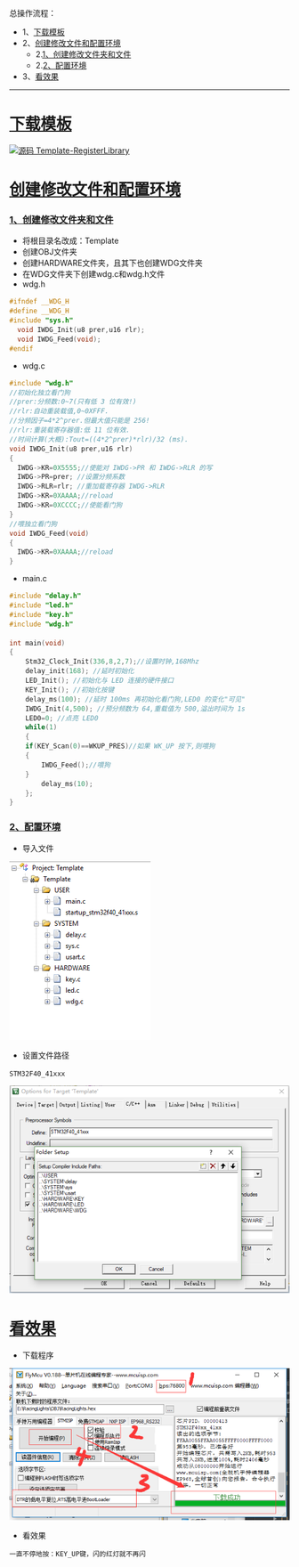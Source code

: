 总操作流程：
- 1、[下载模板](#STM-M4-01)
- 2、[创建修改文件和配置环境](#STM-M4-02)
    - 2.[1、创建修改文件夹和文件](#STM-M4-02-01)
    - 2.[2、配置环境](#STM-M4-02-02)
- 3、[看效果](#STM-M4-03)

***

# <a name="STM-M4-01" href="#" >下载模板</a>

[![](https://img.shields.io/badge/源码-Template--RegisterLibrary-blue.svg "源码 Template-RegisterLibrary")](https://github.com/lidekai/Template-RegisterLibrary.git)

# <a name="STM-M4-02" href="#" >创建修改文件和配置环境</a>

### <a name="STM-M4-02-01" href="#" >1、创建修改文件夹和文件</a>

- 将根目录名改成：Template
- 创建OBJ文件夹
- 创建HARDWARE文件夹，且其下也创建WDG文件夹
- 在WDG文件夹下创建wdg.c和wdg.h文件
- wdg.h
```h
#ifndef __WDG_H
#define __WDG_H
#include "sys.h"
  void IWDG_Init(u8 prer,u16 rlr);
  void IWDG_Feed(void);
#endif


```

- wdg.c
```c
#include "wdg.h"
//初始化独立看门狗
//prer:分频数:0~7(只有低 3 位有效!)
//rlr:自动重装载值,0~0XFFF.
//分频因子=4*2^prer.但最大值只能是 256!
//rlr:重装载寄存器值:低 11 位有效.
//时间计算(大概):Tout=((4*2^prer)*rlr)/32 (ms).
void IWDG_Init(u8 prer,u16 rlr)
{
  IWDG->KR=0X5555;//使能对 IWDG->PR 和 IWDG->RLR 的写
  IWDG->PR=prer; //设置分频系数
  IWDG->RLR=rlr; //重加载寄存器 IWDG->RLR
  IWDG->KR=0XAAAA;//reload
  IWDG->KR=0XCCCC;//使能看门狗
}
//喂独立看门狗
void IWDG_Feed(void)
{
  IWDG->KR=0XAAAA;//reload
}

```

- main.c

```c
#include "delay.h"
#include "led.h"
#include "key.h"
#include "wdg.h"

int main(void)
{
	Stm32_Clock_Init(336,8,2,7);//设置时钟,168Mhz
	delay_init(168); //延时初始化
	LED_Init(); //初始化与 LED 连接的硬件接口
	KEY_Init(); //初始化按键
	delay_ms(100); //延时 100ms 再初始化看门狗,LED0 的变化"可见"
	IWDG_Init(4,500); //预分频数为 64,重载值为 500,溢出时间为 1s
	LED0=0; //点亮 LED0
	while(1)
	{
	if(KEY_Scan(0)==WKUP_PRES)//如果 WK_UP 按下,则喂狗
	{
		IWDG_Feed();//喂狗
	}
		delay_ms(10);
	};
}


```

### <a name="STM-M4-02-02" href="#" >2、配置环境</a>

- 导入文件

![](image/7-1.png)

- 设置文件路径

`STM32F40_41xxx`

![](image/7-2.png)

# <a name="STM-M4-03" href="#" >看效果</a>

- 下载程序

![](image/2-4.png)

- 看效果

`一直不停地按：KEY_UP键，闪的红灯就不再闪`

